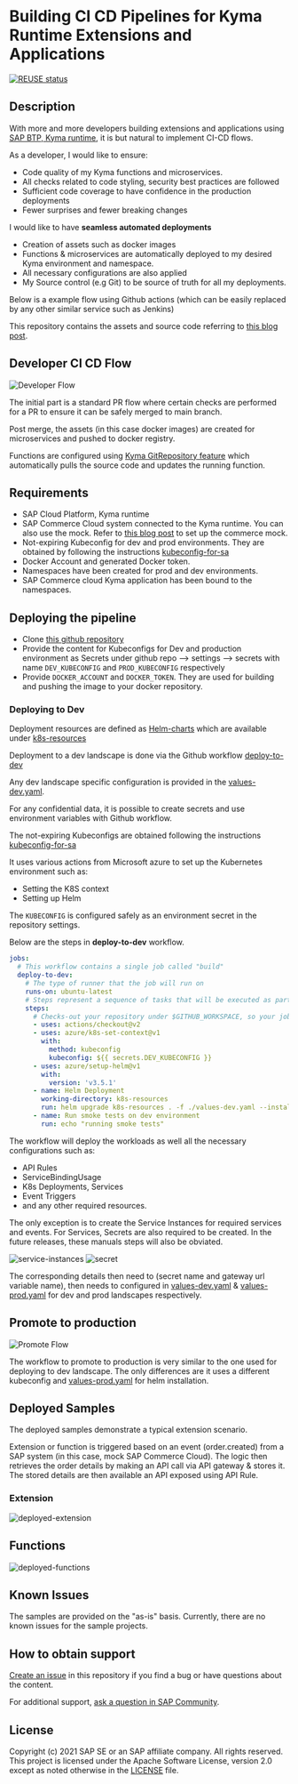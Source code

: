 # Building CI CD Pipelines for Kyma Runtime Extensions and Applications

[![REUSE status](https://api.reuse.software/badge/github.com/SAP-samples/btp-kyma-runtime-ci-cd)](https://api.reuse.software/info/github.com/SAP-samples/btp-kyma-runtime-ci-cd)

## Description

With more and more developers building extensions and applications using [SAP BTP, Kyma runtime](https://blogs.sap.com/2020/05/12/get-a-fully-managed-runtime-based-on-kyma-and-kubernetes/), it is but natural to implement CI-CD flows.

As a developer, I would like to ensure:

- Code quality of my Kyma functions and microservices.
- All checks related to code styling, security best practices are followed
- Sufficient code coverage to have confidence in the production deployments
- Fewer surprises and fewer breaking changes

I would like to have **seamless automated deployments**

- Creation of assets such as docker images
- Functions & microservices are automatically deployed to my desired Kyma environment and namespace.
- All necessary configurations are also applied
- My Source control (e.g Git) to be source of truth for all my deployments.

Below is a example flow using Github actions (which can be easily replaced by any other similar service such as Jenkins)

This repository contains the assets and source code referring to [this blog post](https://blogs.sap.com/2021/02/12/building-ci-cd-pipelines-for-kyma-runtime-extensions-and-applications/).

## Developer CI CD Flow

![Developer Flow](assets/developer-flow.svg)

The initial part is a standard PR flow where certain checks are performed for a PR to ensure it can be safely merged to main branch.

Post merge, the assets (in this case docker images) are created for microservices and pushed to docker registry.

Functions are configured using [Kyma GitRepository feature](https://kyma-project.io/docs/components/serverless/#tutorials-create-a-function-from-git-repository-sources) which automatically pulls the source code and updates the running function.

## Requirements

- SAP Cloud Platform, Kyma runtime
- SAP Commerce Cloud system connected to the Kyma runtime. You can also use the mock. Refer to [this blog post](https://blogs.sap.com/2020/06/17/sap-cloud-platform-extension-factory-kyma-runtime-mock-applications/) to set up the commerce mock.
- Not-expiring Kubeconfig for dev and prod environments. They are obtained by following the instructions [kubeconfig-for-sa](https://github.com/kyma-incubator/examples/tree/master/kubeconfig-for-sa)
- Docker Account and generated Docker token.
- Namespaces have been created for prod and dev environments.
- SAP Commerce cloud Kyma application has been bound to the namespaces.

## Deploying the pipeline

- Clone [this github repository](https://github.com/SAP-samples/btp-kyma-runtime-ci-cd)
- Provide the content for Kubeconfigs for Dev and production environment as Secrets under github repo --> settings --> secrets with name `DEV_KUBECONFIG` and `PROD_KUBECONFIG` respectively
- Provide `DOCKER_ACCOUNT` and `DOCKER_TOKEN`. They are used for building and pushing the image to your docker repository.

### Deploying to Dev

Deployment resources are defined as [Helm-charts](https://helm.sh/) which are available under [k8s-resources](./k8s-resources/README.md)

Deployment to a dev landscape is done via the Github workflow [deploy-to-dev](.github/workflows/deploy-to-dev.yml)

Any dev landscape specific configuration is provided in the [values-dev.yaml](k8s-resources/values-dev.yaml).

For any confidential data, it is possible to create secrets and use environment variables with Github workflow.

The not-expiring Kubeconfigs are obtained following the instructions [kubeconfig-for-sa](https://github.com/kyma-incubator/examples/tree/master/kubeconfig-for-sa)

It uses various actions from Microsoft azure to set up the Kubernetes environment such as:

- Setting the K8S context
- Setting up Helm

The `KUBECONFIG` is configured safely as an environment secret in the repository settings.

Below are the steps in **deploy-to-dev** workflow.

```yaml
jobs:
  # This workflow contains a single job called "build"
  deploy-to-dev:
    # The type of runner that the job will run on
    runs-on: ubuntu-latest
    # Steps represent a sequence of tasks that will be executed as part of the job
    steps:
      # Checks-out your repository under $GITHUB_WORKSPACE, so your job can access it
      - uses: actions/checkout@v2
      - uses: azure/k8s-set-context@v1
        with:
          method: kubeconfig
          kubeconfig: ${{ secrets.DEV_KUBECONFIG }}
      - uses: azure/setup-helm@v1
        with:
          version: 'v3.5.1'
      - name: Helm Deployment
        working-directory: k8s-resources
        run: helm upgrade k8s-resources . -f ./values-dev.yaml --install
      - name: Run smoke tests on dev environment
        run: echo "running smoke tests"
```

The workflow will deploy the workloads as well all the necessary configurations such as:

- API Rules
- ServiceBindingUsage
- K8s Deployments, Services
- Event Triggers
- and any other required resources.

The only exception is to create the Service Instances for required services and events. For Services, Secrets are also required to be created. In the future releases, these manuals steps will also be obviated.

![service-instances](assets/service-instance.png)
![secret](assets/secret.png)

The corresponding details then need to (secret name and gateway url variable name), then needs to configured in [values-dev.yaml](k8s-resources/values-dev.yaml) & [values-prod.yaml](k8s-resources/values-prod.yaml) for dev and prod landscapes respectively.

## Promote to production

![Promote Flow](assets/promote-flow.svg)

The workflow to promote to production is very similar to the one used for deploying to dev landscape.
The only differences are it uses a different kubeconfig and [values-prod.yaml](k8s-resources/values-prod.yaml) for helm installation.

## Deployed Samples

The deployed samples demonstrate a typical extension scenario.

Extension or function is triggered based on an event (order.created) from a SAP system (in this case, mock SAP Commerce Cloud). The logic then retrieves the order details by making an API call via API gateway & stores it.
The stored details are then available an API exposed using API Rule.

### Extension

![deployed-extension](assets/deployed-extension.svg)

## Functions

![deployed-functions](assets/deployed-functions.svg)

## Known Issues

The samples are provided on the "as-is" basis. Currently, there are no known issues for the sample projects.

## How to obtain support

[Create an issue](https://github.com/SAP-samples/btp-kyma-runtime-ci-cd/issues) in this repository if you find a bug or have questions about the content.

For additional support, [ask a question in SAP Community](https://answers.sap.com/questions/ask.html).

## License

Copyright (c) 2021 SAP SE or an SAP affiliate company. All rights reserved. This project is licensed under the Apache Software License, version 2.0 except as noted otherwise in the [LICENSE](LICENSES/Apache-2.0.txt) file.
